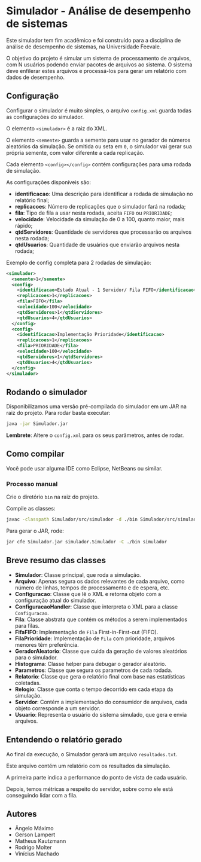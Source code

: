 # Simulador - Análise de desempenho de sistemas

Este simulador tem fim acadêmico e foi construído para a disciplina de análise de desempenho de sistemas, na Universidade Feevale.

O objetivo do projeto é simular um sistema de processamento de arquivos, com N usuários podendo enviar pacotes de arquivos ao sistema. O sistema deve enfilerar estes arquivos e processá-los para gerar um relatório com dados de desempenho.

## Configuração

Configurar o simulador é muito simples, o arquivo `config.xml` guarda todas as configurações do simulador.

O elemento `<simulador>` é a raiz do XML.

O elemento `<semente>` guarda a semente para usar no gerador de números aleatórios da simulação. Se omitida ou seta em `0`, o simulador vai gerar sua própria semente, com valor diferente a cada replicação.

Cada elemento `<config></config>` contém configurações para uma rodada de simulação.

As configurações disponíveis são:

- **identificacao**: Uma descrição para identificar a rodada de simulação no relatório final;
- **replicacoes**: Número de replicações que o simulador fará na rodada;
- **fila**: Tipo de fila a usar nesta rodada, aceita `FIFO` ou `PRIORIDADE`;
- **velocidade**: Velocidade da simulação de 0 a 100, quanto maior, mais rápido;
- **qtdServidores**: Quantidade de servidores que processarão os arquivos nesta rodada;
- **qtdUsuarios**: Quantidade de usuários que enviarão arquivos nesta rodada;

Exemplo de config completa para 2 rodadas de simulação:

```xml
<simulador>
  <semente>1</semente>
  <config>
    <identificacao>Estado Atual - 1 Servidor/ Fila FIFO</identificacao>
    <replicacoes>1</replicacoes>
    <fila>FIFO</fila>
    <velocidade>100</velocidade>
    <qtdServidores>1</qtdServidores>
    <qtdUsuarios>4</qtdUsuarios>
  </config>
  <config>
    <identificacao>Implementação Prioridade</identificacao>
    <replicacoes>1</replicacoes>
    <fila>PRIORIDADE</fila>
    <velocidade>100</velocidade>
    <qtdServidores>1</qtdServidores>
    <qtdUsuarios>4</qtdUsuarios>
  </config>
</simulador>
```

## Rodando o simulador

Disponibilizamos uma versão pré-compilada do simulador em um JAR na raiz do projeto. Para rodar basta executar:

```bash
java -jar Simulador.jar
```

**Lembrete**: Altere o `config.xml` para os seus parâmetros, antes de rodar.

## Como compilar

Você pode usar alguma IDE como Eclipse, NetBeans ou similar.

### Processo manual

Crie o diretório `bin` na raiz do projeto.

Compile as classes:

```bash
javac -classpath Simulador/src/simulador -d ./bin Simulador/src/simulador/simulador/*.java
```

Para gerar o JAR, rode:

```bash
jar cfe Simulador.jar simulador.Simulador -C ./bin simulador
```

## Breve resumo das classes

- **Simulador**: Classe principal, que roda a simulação.
- **Arquivo**: Apenas segura os dados relevantes de cada arquivo, como número de linhas, tempos de processamento e de espera, etc.
- **Configuracao**: Classe que lê o XML e retorna objeto com a configuração atual do simulador.
- **ConfiguracaoHandler**: Classe que interpreta o XML para a classe `Configuracao`.
- **Fila**: Classe abstrata que contém os métodos a serem implementados para filas.
- **FifaFIFO**: Implementação de `Fila` First-in-First-out (FIFO).
- **FilaPrioridade**: Implementação de `Fila` com prioridade, arquivos menores têm preferência.
- **GeradorAleatorio**: Classe que cuida da geração de valores aleatórios para o simulador.
- **Histograma**: Classe helper para debugar o gerador aleatório.
- **Parametros**: Classe que segura os parametros de cada rodada.
- **Relatorio**: Classe que gera o relatório final com base nas estatísticas coletadas.
- **Relogio**: Classe que conta o tempo decorrido em cada etapa da simulação.
- **Servidor**: Contém a implementação do consumidor de arquivos, cada objeto corresponde a um servidor.
- **Usuario**: Representa o usuário do sistema simulado, que gera e envia arquivos.

## Entendendo o relatório gerado

Ao final da execução, o Simulador gerará um arquivo `resultados.txt`.

Este arquivo contém um relatório com os resultados da simulação.

A primeira parte indica a performance do ponto de vista de cada usuário.

Depois, temos métricas a respeito do servidor, sobre como ele está conseguindo lidar com a fila.

## Autores

- Ângelo Máximo
- Gerson Lampert
- Matheus Kautzmann
- Rodrigo Molter
- Vinícius Machado
